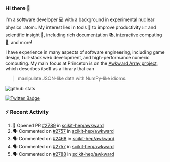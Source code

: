 ### Hi there 👋 

I'm a software developer 💻 with a background in experimental nuclear physics :atom:. My interest lies in tools :wrench: to improve productivity :chart_with_upwards_trend: and scientific insight :telescope:, including rich documentation 📚, interactive computing 🧮, and more! 

I have experience in many aspects of software engineering, including game design, full-stack web development, and high-performance numeric computing. My main focus at Princeton is on the [Awkward Array project](awkward-array.org/), which describes itself as a library that can 
> manipulate JSON-like data with NumPy-like idioms.

![github stats](https://github-readme-stats.vercel.app/api?username=agoose77&show_icons=true&hide_rank=true&hide_title=true&bg_color=30,e76445,904e95&text_color=efe3ec&icon_color=efe3ec)
<!--
**agoose77/agoose77** is a ✨ _special_ ✨ repository because its `README.md` (this file) appears on your GitHub profile.

Here are some ideas to get you started:

- 🔭 I’m currently working on ...
- 🌱 I’m currently learning ...
- 👯 I’m looking to collaborate on ...
- 🤔 I’m looking for help with ...
- 💬 Ask me about ...
- 📫 How to reach me: ...
- 😄 Pronouns: ...
- ⚡ Fun fact: ...
-->

[![Twitter Badge](https://img.shields.io/twitter/follow/agoose77?style=flat-square&logo=Twitter&logoColor=white&color=cornflowerblue)](https://twitter.com/agoose77)

### :zap: Recent Activity

<!--START_SECTION:activity-->
1. 💪 Opened PR [#2789](https://github.com/scikit-hep/awkward/pull/2789) in [scikit-hep/awkward](https://github.com/scikit-hep/awkward)
2. 🗣 Commented on [#2757](https://github.com/scikit-hep/awkward/pull/2757#issuecomment-1788012325) in [scikit-hep/awkward](https://github.com/scikit-hep/awkward)
3. 🗣 Commented on [#2468](https://github.com/scikit-hep/awkward/issues/2468#issuecomment-1787268543) in [scikit-hep/awkward](https://github.com/scikit-hep/awkward)
4. 🗣 Commented on [#2757](https://github.com/scikit-hep/awkward/pull/2757#issuecomment-1787266674) in [scikit-hep/awkward](https://github.com/scikit-hep/awkward)
5. 🗣 Commented on [#2788](https://github.com/scikit-hep/awkward/issues/2788#issuecomment-1787248239) in [scikit-hep/awkward](https://github.com/scikit-hep/awkward)
<!--END_SECTION:activity-->
